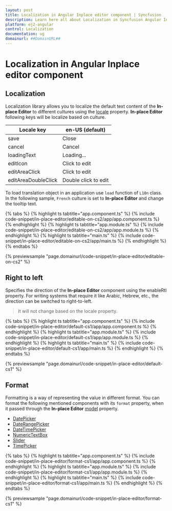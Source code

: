 ```yaml
---
layout: post
title: Localization in Angular Inplace editor component | Syncfusion
description: Learn here all about Localization in Syncfusion Angular Inplace editor component of Syncfusion Essential JS 2 and more.
platform: ej2-angular
control: Localization 
documentation: ug
domainurl: ##DomainURL##
---
```


# Localization in Angular Inplace editor component

## Localization

Localization library allows you to localize the default text content of the **In-place Editor** to different cultures using the [locale](https://ej2.syncfusion.com/angular/documentation/api/inplace-editor/#locale) property. **In-place Editor** following keys will be localize based on culture.

| Locale key | en-US (default) |
|------|------|
| save | Close |
| cancel | Cancel |
| loadingText | Loading... |
| editIcon | Click to edit |
| editAreaClick | Click to edit |
| editAreaDoubleClick | Double click to edit |

To load translation object in an application use `load` function of `L10n` class. In the following sample, `French` culture is set to **In-place Editor** and change the tooltip text.

{% tabs %}
{% highlight ts tabtitle="app.component.ts" %}
{% include code-snippet/in-place-editor/editable-on-cs2/app/app.component.ts %}
{% endhighlight %}
{% highlight ts tabtitle="app.module.ts" %}
{% include code-snippet/in-place-editor/editable-on-cs2/app/app.module.ts %}
{% endhighlight %}
{% highlight ts tabtitle="main.ts" %}
{% include code-snippet/in-place-editor/editable-on-cs2/app/main.ts %}
{% endhighlight %}
{% endtabs %}
  
{% previewsample "page.domainurl/code-snippet/in-place-editor/editable-on-cs2" %}

## Right to left

Specifies the direction of the **In-place Editor** component using the enableRtl property. For writing systems that require it like Arabic, Hebrew, etc., the direction can be switched to right-to-left.

> It will not change based on the locale property.

{% tabs %}
{% highlight ts tabtitle="app.component.ts" %}
{% include code-snippet/in-place-editor/default-cs1/app/app.component.ts %}
{% endhighlight %}
{% highlight ts tabtitle="app.module.ts" %}
{% include code-snippet/in-place-editor/default-cs1/app/app.module.ts %}
{% endhighlight %}
{% highlight ts tabtitle="main.ts" %}
{% include code-snippet/in-place-editor/default-cs1/app/main.ts %}
{% endhighlight %}
{% endtabs %}
  
{% previewsample "page.domainurl/code-snippet/in-place-editor/default-cs1" %}

## Format

Formatting is a way of representing the value in different format. You can format the following mentioned components with its `format` property, when it passed through the **In-place Editor** [model](https://ej2.syncfusion.com/angular/documentation/api/inplace-editor/#model) property.

* [DatePicker](../datepicker/date-format/)
* [DateRangePicker](../daterangepicker/globalization/#date-format-customization)
* [DateTimePicker](https://ej2.syncfusion.com/angular/documentation/api/datetimepicker/#format)
* [NumericTextBox](../numerictextbox/formats/#custom-formats)
* [Slider](../range-slider/format/)
* [TimePicker](https://ej2.syncfusion.com/angular/documentation/api/timepicker#format)

{% tabs %}
{% highlight ts tabtitle="app.component.ts" %}
{% include code-snippet/in-place-editor/format-cs1/app/app.component.ts %}
{% endhighlight %}
{% highlight ts tabtitle="app.module.ts" %}
{% include code-snippet/in-place-editor/format-cs1/app/app.module.ts %}
{% endhighlight %}
{% highlight ts tabtitle="main.ts" %}
{% include code-snippet/in-place-editor/format-cs1/app/main.ts %}
{% endhighlight %}
{% endtabs %}
  
{% previewsample "page.domainurl/code-snippet/in-place-editor/format-cs1" %}
